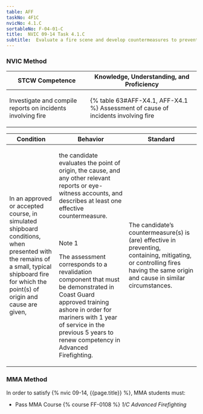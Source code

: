 ```yaml
---
table: AFF
taskNo: 4F1C
nvicNo: 4.1.C 
sortableNo: F-04-01-C
title:  NVIC 09-14 Task 4.1.C
subtitle:  Evaluate a fire scene and develop countermeasures to prevent, mitigate, or control similar fires
---
```






### NVIC Method

<a style="display:none;" onclick="togglevisibility('nvic_methods')" >Show NVIC method.</a>

<div id='nvic_methods' class='show'>

<table>
<thead>
<tr>
<th class='forty'> STCW Competence </th>
<th class='sixty'> Knowledge, Understanding, and Proficiency </th>
</tr>
</thead>

<tbody>
<tr><td markdown='1'>

Investigate and compile reports on incidents involving fire

</td><td markdown='1'>

{% table 63#AFF-X4.1, AFF-X4.1 %} Assessment of cause of incidents involving fire

</td></tr>


</tbody>
</table>


<table>
<thead>
<tr><th class='twenty'>  Condition </th><th class='twenty'> Behavior </th><th  class='sixty'>Standard </th></tr>
</thead>
<tbody >



<tr><td markdown='1'>

In an approved or accepted course, in simulated shipboard conditions, when presented with the remains of a small, typical shipboard fire for which the point(s) of origin and cause are given,

</td><td markdown='1'>

the candidate evaluates the point of origin, the cause, and any other relevant reports or eye-witness accounts, and describes at least one effective countermeasure.

<br>

<div class="tooltip" markdown='1'>

Note 1

The assessment corresponds to a revalidation component that must be demonstrated in Coast Guard approved training ashore in order for mariners with 1 year of service in the previous 5 years to renew competency in Advanced Firefighting.

</div>


</td><td markdown='1'>

The candidate’s countermeasure(s) is (are) effective in preventing, containing, mitigating, or controlling fires having the same origin and cause in similar circumstances.

</td></tr>
</tbody>
</table>
</div>


### MMA Method

In order to satisfy  {% nvic 09-14, {{page.title}}  %}, MMA students must:

* Pass MMA Course {% course FF-0108 %}  *1/C Advanced Firefighting*